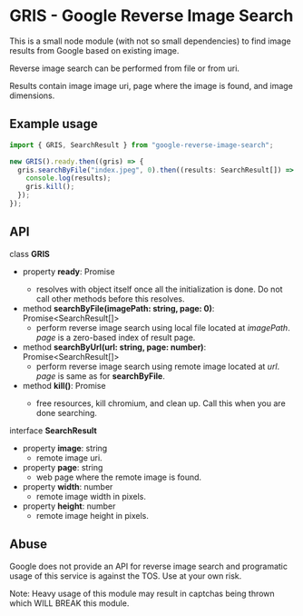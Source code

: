 # GRIS - Google Reverse Image Search

This is a small node module (with not so small dependencies) to find image results from Google
based on existing image.

Reverse image search can be performed from file or from uri.

Results contain image image uri, page where the image is found, and image dimensions.

## Example usage

```typescript
import { GRIS, SearchResult } from "google-reverse-image-search";

new GRIS().ready.then((gris) => {
  gris.searchByFile("index.jpeg", 0).then((results: SearchResult[]) => {
    console.log(results);
    gris.kill();
  });
});
```

## API

class **GRIS**

- property **ready**: Promise<GRIS>
  - resolves with object itself once all the initialization is done. Do not call other methods before this resolves.
- method **searchByFile(imagePath: string, page: 0)**: Promise<SearchResult[]>
  - perform reverse image search using local file located at *imagePath*. *page* is a zero-based index of result page.
- method **searchByUrl(url: string, page: number)**: Promise<SearchResult[]>
  - perform reverse image search using remote image located at *url*. *page* is same as for **searchByFile**.
- method **kill()**: Promise<void>
  - free resources, kill chromium, and clean up. Call this when you are done searching.

interface **SearchResult**

- property **image**: string
  - remote image uri.
- property **page**: string
  - web page where the remote image is found.
- property **width**: number
  - remote image width in pixels.
- property **height**: number
  - remote image height in pixels.

 ## Abuse

 Google does not provide an API for reverse image search and programatic usage of this service is against the TOS.
 Use at your own risk.

  Note:
  Heavy usage of this module may result in captchas being thrown which WILL BREAK this module.
